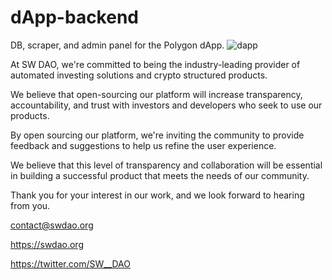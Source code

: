 # dApp-backend
DB, scraper, and admin panel for the Polygon dApp.
![dapp](https://user-images.githubusercontent.com/88291140/170799959-95a7b04d-4416-4574-ac23-b432845bd6ff.png)

At SW DAO, we're committed to being the industry-leading provider of automated investing solutions and crypto structured products.

We believe that open-sourcing our platform will increase transparency, accountability, and trust with investors and developers who seek to use our products.

By open sourcing our platform, we're inviting the community to provide feedback and suggestions to help us refine the user experience.

We believe that this level of transparency and collaboration will be essential in building a successful product that meets the needs of our community.

Thank you for your interest in our work, and we look forward to hearing from you.

contact@swdao.org

https://swdao.org

https://twitter.com/SW__DAO
